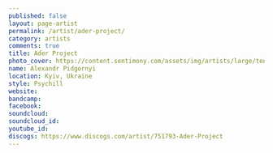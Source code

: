```yaml
---
published: false
layout: page-artist
permalink: /artist/ader-project/
category: artists
comments: true
title: Ader Project
photo_cover: https://content.sentimony.com/assets/img/artists/large/tentura.jpg
name: Alexandr Pidgornyi
location: Kyiv, Ukraine
style: Psychill
website: 
bandcamp: 
facebook: 
soundcloud: 
soundcloud_id: 
youtube_id: 
discogs: https://www.discogs.com/artist/751793-Ader-Project
---
```

